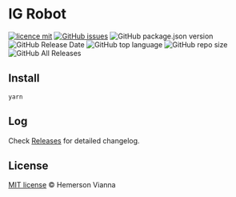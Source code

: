 # IG Robot

[![licence mit](https://img.shields.io/badge/license-MIT-blue.svg?style=flat-square)](http://hemersonvianna.mit-license.org/)
[![GitHub issues](https://img.shields.io/github/issues/org-nekhemievich/IG-robot.svg)](https://github.com/org-nekhemievich/IG-robot/issues)
![GitHub package.json version](https://img.shields.io/github/package-json/v/org-nekhemievich/IG-robot.svg)
![GitHub Release Date](https://img.shields.io/github/release-date/org-nekhemievich/IG-robot.svg)
![GitHub top language](https://img.shields.io/github/languages/top/org-nekhemievich/IG-robot.svg)
![GitHub repo size](https://img.shields.io/github/repo-size/org-nekhemievich/IG-robot.svg)
![GitHub All Releases](https://img.shields.io/github/downloads/org-nekhemievich/IG-robot/total.svg)

## Install

```
yarn
```

## Log

Check [Releases](https://github.com/org-nekhemievich/IG-robot/releases) for detailed changelog.

## License

[MIT license](http://hemersonvianna.mit-license.org/) © Hemerson Vianna
